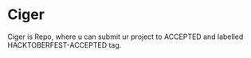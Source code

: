 # Ciger
Ciger is Repo, where u can submit ur project to ACCEPTED and labelled HACKTOBERFEST-ACCEPTED tag.
